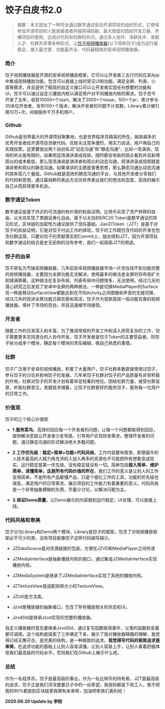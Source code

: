 # 饺子白皮书2.0

> 摘要：本文提出了一种完全通过数字通证驱动开源项目的组织形式，它使得参加开源项目的人能直接或者间接获得回报，最大限度的团结开发力量、传播项目的使用、达成对代码和社群的共识。通过多人协作、深耕技术、发掘人才、社群共享等多种形式，让[饺子视频播放器](https://github.com/Jzvd/JiaoZiVideoPlayer)(以下简称饺子)成为运行最稳定、接入最方便、功能最齐全、代码最精炼的安卓视频播放器。

### 简介

饺子视频播放器是开源的安卓视频播放框架，它可以让开发者三五行代码在其App中集成视频播放功能，包含可以直接上线的常见UI和功能，满足全屏、列表、小窗等需求，并且提供了精简的自定义接口可以让开发者实现任何想要的功能和UI，饺子可以通过自定义播放内核以满足用户对不同播放内核的需求。饺子至今开发了五年，收获10000+个start，解决了2500+个issue，100+个pr，累计参与30余位开发者，发布100+个版本，解决开发者的问题不计其数，Library累计被引用10万+次，间接服务千万手机用户。

### Github

Github是世界最大的开源项目聚集地，也是世界程序员精英的所在，越来越多的优秀开发者给开源项目贡献代码，优胜劣汰竞争激烈，用实力说话，用户用自己的实践投票。这里要提出两个自创名词“动态沟通”和“静态沟通”，比如一场演讲，现场的听众是有限的，如果把这场演讲录成视频，随时都会有新的观众看到并且新增观众的成本极低，那么现场演讲是演讲者和观众的动态沟通，把演讲录成视频就是演讲者和观众的静态沟通。如果演讲的主题是普惠思想，那么静态沟通比动态沟通的效率高几个量级。Github就是高效的静态沟通的平台，与其他开发者分享我们的代码和思想，通过最纯粹的表达方式向世界表达我们的想法和态度，高效的展示自己从而获得更多机会。

### 数字通证Token

数字通证是基于共识的可流通的有价值的权益证明。比特币实现了资产转移的自由，以太坊实现了票据证券化自由，基于以太坊的ERC20 Token是数字通证的常见形式，区块链的加密性为通证提供了信任基础。JiaoZiToken（JZT）是基于对饺子的权益证明，它是对饺子付出工作的体现，饺子的工作既包含代码的开发也包含社群运营，只要对饺子的贡献落实到Commit上，就会得到JZT。因为开源项目和数字通证的结合是史无前例的没有参考，我们一起探索JZT的用途。

### 饺子的由来

饺子原名为节操视频播放器，几年前安卓视频播放器市场一片空白找不到功能完整的视频播放器，主要因为全屏功能无法解决，使用最多的做法是全屏时将布局扩大到铺满屏幕，这种做法在复杂布局、列表布局中问题很多，无法使用。经过几天的潜心研究之后发现了安卓中全屏的两种做法，一种是切换MediaPlayer的Surface另一种是移动SurfaceView都能达到在不同Activity之间图像和声音的无缝切换，经过几年的改进全屏功能日趋完善和简洁，饺子作为首款首屈一指功能完善的视频播放器，填补了市场的空白，并且迅速被市场接受。

### 开发者

随着工作的日渐深入和丰富，为了推进常规的开发工作和深入研究复杂的工作，饺子需要更多志同道合的人协作开发，饺子开发者是饺子Token的主要受益者。将饺子拆分成多个模块，确定每个模块的责任编辑，做自己熟悉的事情。

### 社群

饺子广泛用于安卓的视频播放，积累了大量用户，饺子社群多数直接使用过饺子，参与饺子的讨论并影响饺子的发展，几年来饺子社群对饺子的产品质量有非常积极的作用，社群对饺子的开发计划有着举足轻重的地位。团结社群力量，接受社群监督，听取社群意见，发掘技术储备，让饺子社群更好的服务饺子，服务每一位用户的日常工作。

### 价值观

饺子的三个核心价值观

* **1.服务菜鸟**。高效的回应每一个开发者的问题，让每一个问题都能得到回应，提供解决思路让开发者少走弯路，引导用户实现研发需求。整理开发者的问题，通过静态沟通的形式解决绝大多数问题。

* **2.工作优先级：稳定>简单>功能>代码风格**。工作内容要有取舍，即便最牛的人技术最高的人精力再充沛的人投入再多的资源也不可能把所有想象变成现实。运行稳定是第一优先级，没有稳定就没有一切。简单包括**接入简单、维护简单、读懂简单，这是所有代码价值的所在**，我们工作的意义是让别人的工作变得简单。不是所有产品都懂产品，只是个细化工作的工具，功能的优先级也很高，满足用户的日常需求，展示项目的工作能力有着重要的意义。代码风格是一个非常抽象模糊的东西，尽量少讨论，以解决问题为主。

* **3.保证Demo质量**。让Demo展示的内容做到运行稳定，UI合理，可以直接上线。

### 代码风格和审美

饺子分为Library和Demo两个模块，Library是饺子的框架，包含了对视频播放框架必不可少的类，没有项目能像饺子这样代码越写越少。

* JZDataSource是对资源链接的包装，方便在JZVD和MediaPlayer之间传递

* JZMediaInterface是抽象播放内核的接口，通过集成JZMediaInterface实现播放内核。

* JZMediaSystem是继承了JZMediaInterface实现了系统的播放内核。

* JZTextureView是适配视频大小的TextureView。

* JZUtil是方法类。

* Jzvd是播放器的抽象接口，包含了所有播放相关的状态和UI。

* JzvdStd是继承Jzvd实现的完整的播放器。


自定义播放器时首先要继承JzvdStd，通过复写函数取得事件，父类的函数和变量都可调用。这个结构是探索了三年确定下来，展示了我对播放器精髓的理解，我觉得已经无懈可击，是完美的结构，是一种极致的追求。**我觉得写代码的极致追求是审美**，在追求功能的基础上让别人容易读懂，让别人容易上手，让别人看着舒服体现我们最高级的代码水平，否则我们在Github上展示什么呢。

### 总结

作为一名程序员，饺子是最高级的事业，作为一名比特币的持有者，JZT是最高级的追求，饺子正是我们浑浑噩噩日子中的一丝希望，我爸妈都是下岗工人，我不把我的90%都放到区块链里我哪有未来呀，加油吧老铁们奥利给！



**2020.06.20 Update by 李盼**
